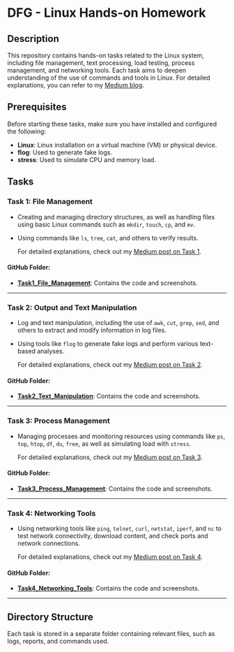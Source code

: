 # DFG - Linux Hands-on Homework

## Description

This repository contains hands-on tasks related to the Linux system, including file management, text processing, load testing, process management, and networking tools. Each task aims to deepen understanding of the use of commands and tools in Linux. For detailed explanations, you can refer to my [Medium blog](https://medium.com/your-article-link).

## Prerequisites

Before starting these tasks, make sure you have installed and configured the following:

- **Linux**: Linux installation on a virtual machine (VM) or physical device.
- **flog**: Used to generate fake logs.
- **stress**: Used to simulate CPU and memory load.

## Tasks

### Task 1: File Management

- Creating and managing directory structures, as well as handling files using basic Linux commands such as `mkdir`, `touch`, `cp`, and `mv`.
- Using commands like `ls`, `tree`, `cat`, and others to verify results.

  For detailed explanations, check out my [Medium post on Task 1](https://medium.com/your-article-link).

#### GitHub Folder:

- **[Task1_File_Management](https://github.com/zulfianarahmi/dfg-linux-hands-on/tree/main/task-1-file-management)**: Contains the code and screenshots.

---

### Task 2: Output and Text Manipulation

- Log and text manipulation, including the use of `awk`, `cut`, `grep`, `sed`, and others to extract and modify information in log files.
- Using tools like `flog` to generate fake logs and perform various text-based analyses.

  For detailed explanations, check out my [Medium post on Task 2](https://medium.com/your-article-link).

#### GitHub Folder:

- **[Task2_Text_Manipulation](https://github.com/zulfianarahmi/dfg-linux-hands-on/tree/main/task-2-output-and-text-manipulation)**: Contains the code and screenshots.

---

### Task 3: Process Management

- Managing processes and monitoring resources using commands like `ps`, `top`, `htop`, `df`, `du`, `free`, as well as simulating load with `stress`.

  For detailed explanations, check out my [Medium post on Task 3](https://medium.com/your-article-link).

#### GitHub Folder:

- **[Task3_Process_Management](./Task3_Process_Management)**: Contains the code and screenshots.

---

### Task 4: Networking Tools

- Using networking tools like `ping`, `telnet`, `curl`, `netstat`, `iperf`, and `nc` to test network connectivity, download content, and check ports and network connections.

  For detailed explanations, check out my [Medium post on Task 4](https://medium.com/your-article-link).

#### GitHub Folder:

- **[Task4_Networking_Tools](./Task4_Networking_Tools)**: Contains the code and screenshots.

---

## Directory Structure

Each task is stored in a separate folder containing relevant files, such as logs, reports, and commands used.
